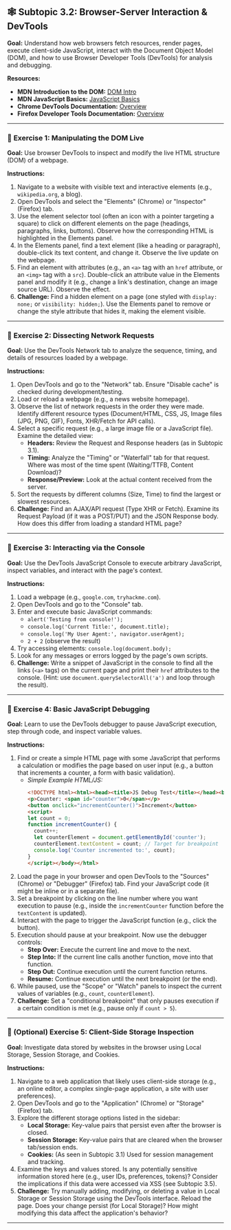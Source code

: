 ## 🕸️ Subtopic 3.2: Browser-Server Interaction & DevTools

**Goal:** Understand how web browsers fetch resources, render pages, execute client-side JavaScript, interact with the Document Object Model (DOM), and how to use Browser Developer Tools (DevTools) for analysis and debugging.

**Resources:**

* **MDN Introduction to the DOM:** [DOM Intro](https://developer.mozilla.org/en-US/docs/Web/API/Document_Object_Model/Introduction)
* **MDN JavaScript Basics:** [JavaScript Basics](https://developer.mozilla.org/en-US/docs/Learn/Getting_started_with_the_web/JavaScript_basics)
* **Chrome DevTools Documentation:** [Overview](https://developer.chrome.com/docs/devtools/)
* **Firefox Developer Tools Documentation:** [Overview](https://firefox-source-docs.mozilla.org/devtools-user/)

---

### 🔹 **Exercise 1: Manipulating the DOM Live**

**Goal:** Use browser DevTools to inspect and modify the live HTML structure (DOM) of a webpage.

**Instructions:**

1.  Navigate to a website with visible text and interactive elements (e.g., `wikipedia.org`, a blog).
2.  Open DevTools and select the "Elements" (Chrome) or "Inspector" (Firefox) tab.
3.  Use the element selector tool (often an icon with a pointer targeting a square) to click on different elements on the page (headings, paragraphs, links, buttons). Observe how the corresponding HTML is highlighted in the Elements panel.
4.  In the Elements panel, find a text element (like a heading or paragraph), double-click its text content, and change it. Observe the live update on the webpage.
5.  Find an element with attributes (e.g., an `<a>` tag with an `href` attribute, or an `<img>` tag with a `src`). Double-click an attribute value in the Elements panel and modify it (e.g., change a link's destination, change an image source URL). Observe the effect.
6.  **Challenge:** Find a hidden element on a page (one styled with `display: none;` or `visibility: hidden;`). Use the Elements panel to remove or change the style attribute that hides it, making the element visible.

---

### 🔹 **Exercise 2: Dissecting Network Requests**

**Goal:** Use the DevTools Network tab to analyze the sequence, timing, and details of resources loaded by a webpage.

**Instructions:**

1.  Open DevTools and go to the "Network" tab. Ensure "Disable cache" is checked during development/testing.
2.  Load or reload a webpage (e.g., a news website homepage).
3.  Observe the list of network requests in the order they were made. Identify different resource types (Document/HTML, CSS, JS, Image files (JPG, PNG, GIF), Fonts, XHR/Fetch for API calls).
4.  Select a specific request (e.g., a large image file or a JavaScript file). Examine the detailed view:
    * **Headers:** Review the Request and Response headers (as in Subtopic 3.1).
    * **Timing:** Analyze the "Timing" or "Waterfall" tab for that request. Where was most of the time spent (Waiting/TTFB, Content Download)?
    * **Response/Preview:** Look at the actual content received from the server.
5.  Sort the requests by different columns (Size, Time) to find the largest or slowest resources.
6.  **Challenge:** Find an AJAX/API request (Type XHR or Fetch). Examine its Request Payload (if it was a POST/PUT) and the JSON Response body. How does this differ from loading a standard HTML page?

---

### 🔹 **Exercise 3: Interacting via the Console**

**Goal:** Use the DevTools JavaScript Console to execute arbitrary JavaScript, inspect variables, and interact with the page's context.

**Instructions:**

1.  Load a webpage (e.g., `google.com`, `tryhackme.com`).
2.  Open DevTools and go to the "Console" tab.
3.  Enter and execute basic JavaScript commands:
    * `alert('Testing from console!');`
    * `console.log('Current Title:', document.title);`
    * `console.log('My User Agent:', navigator.userAgent);`
    * `2 + 2` (observe the result)
4.  Try accessing elements: `console.log(document.body);`
5.  Look for any messages or errors logged by the page's own scripts.
6.  **Challenge:** Write a snippet of JavaScript in the console to find all the links (`<a>` tags) on the current page and print their `href` attributes to the console. (Hint: use `document.querySelectorAll('a')` and loop through the result).

---

### 🔹 **Exercise 4: Basic JavaScript Debugging**

**Goal:** Learn to use the DevTools debugger to pause JavaScript execution, step through code, and inspect variable values.

**Instructions:**

1.  Find or create a simple HTML page with some JavaScript that performs a calculation or modifies the page based on user input (e.g., a button that increments a counter, a form with basic validation).
    * *Simple Example HTML/JS:*
        ```html
        <!DOCTYPE html><html><head><title>JS Debug Test</title></head><body>
        <p>Counter: <span id="counter">0</span></p>
        <button onclick="incrementCounter()">Increment</button>
        <script>
        let count = 0;
        function incrementCounter() {
          count++;
          let counterElement = document.getElementById('counter');
          counterElement.textContent = count; // Target for breakpoint
          console.log('Counter incremented to:', count);
        }
        </script></body></html>
        ```
2.  Load the page in your browser and open DevTools to the "Sources" (Chrome) or "Debugger" (Firefox) tab. Find your JavaScript code (it might be inline or in a separate file).
3.  Set a breakpoint by clicking on the line number where you want execution to pause (e.g., inside the `incrementCounter` function before the `textContent` is updated).
4.  Interact with the page to trigger the JavaScript function (e.g., click the button).
5.  Execution should pause at your breakpoint. Now use the debugger controls:
    * **Step Over:** Execute the current line and move to the next.
    * **Step Into:** If the current line calls another function, move into that function.
    * **Step Out:** Continue execution until the current function returns.
    * **Resume:** Continue execution until the next breakpoint (or the end).
6.  While paused, use the "Scope" or "Watch" panels to inspect the current values of variables (e.g., `count`, `counterElement`).
7.  **Challenge:** Set a "conditional breakpoint" that only pauses execution if a certain condition is met (e.g., pause only if `count > 5`).

---

### 🔹 **(Optional) Exercise 5: Client-Side Storage Inspection**

**Goal:** Investigate data stored by websites in the browser using Local Storage, Session Storage, and Cookies.

**Instructions:**

1.  Navigate to a web application that likely uses client-side storage (e.g., an online editor, a complex single-page application, a site with user preferences).
2.  Open DevTools and go to the "Application" (Chrome) or "Storage" (Firefox) tab.
3.  Explore the different storage options listed in the sidebar:
    * **Local Storage:** Key-value pairs that persist even after the browser is closed.
    * **Session Storage:** Key-value pairs that are cleared when the browser tab/session ends.
    * **Cookies:** (As seen in Subtopic 3.1) Used for session management and tracking.
4.  Examine the keys and values stored. Is any potentially sensitive information stored here (e.g., user IDs, preferences, tokens)? Consider the implications if this data were accessed via XSS (see Subtopic 3.5).
5.  **Challenge:** Try manually adding, modifying, or deleting a value in Local Storage or Session Storage using the DevTools interface. Reload the page. Does your change persist (for Local Storage)? How might modifying this data affect the application's behavior?

---